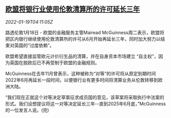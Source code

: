 <!--1642566663000-->
[欧盟将银行业使用伦敦清算所的许可延长三年](https://cn.reuters.com/article/eu-euro-clearing-london-0119-idCNKBS2JT099)
------

<div><i>2022-01-19T04:11:05Z</i></div><p>路透伦敦1月18日 - 欧盟的金融服务主管Mairead McGuinness周二表示，欧盟将把区内银行继续使用伦敦清算所的许可从6月开始再延长三年，同时加大努力以结束对英国的“过度依赖”。</p><p>欧盟希望直接监管欧元计价衍生品的清算，并在自身资本市场建立 “自主权”，因为英国在脱欧后已不再受制于欧盟的金融规则。</p><p>McGuinness在去年11月曾表示，这种被称为“对等”的许可将从原定到期时间2022年6月再延长一段时间，以便银行业有更多时间将清算业务从伦敦转移到欧洲大陆。</p><p>“我们现在正就这个对等决定草案征求成员国的意见，该草案将采取执行中法案的形式。我们设想提议将这一对等决定延长三年--直到2025年6月底，”McGuinness的一位发言人说。(完)</p>

